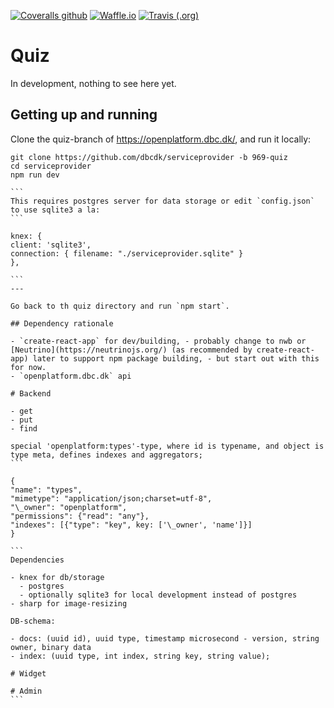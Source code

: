 [![Coveralls github](https://img.shields.io/coveralls/github/solsort/quiz.svg&style=for-the-badge)](https://coveralls.io/github/solsort/quiz)
[![Waffle.io](https://img.shields.io/badge/waffle--green.svg&style=for-the-badge)](https://waffle.io/solsort/quiz)
[![Travis (.org)](https://img.shields.io/travis/solsort/quiz.svg&style=for-the-badge)](https://travis-ci.org/solsort/quiz)

# Quiz

In development, nothing to see here yet.

## Getting up and running

Clone the quiz-branch of <https://openplatform.dbc.dk/>, and run it locally:

````
git clone https://github.com/dbcdk/serviceprovider -b 969-quiz
cd serviceprovider
npm run dev

```
This requires postgres server for data storage or edit `config.json` to use sqlite3 a la:
```

knex: {
client: 'sqlite3',
connection: { filename: "./serviceprovider.sqlite" }
},

```
---

Go back to th quiz directory and run `npm start`.

## Dependency rationale

- `create-react-app` for dev/building, - probably change to nwb or [Neutrino](https://neutrinojs.org/) (as recommended by create-react-app) later to support npm package building, - but start out with this for now.
- `openplatform.dbc.dk` api

# Backend

- get
- put
- find

special 'openplatform:types'-type, where id is typename, and object is type meta, defines indexes and aggregators;
```

{
"name": "types",
"mimetype": "application/json;charset=utf-8",
"\_owner": "openplatform",
"permissions": {"read": "any"},
"indexes": [{"type": "key", key: ['\_owner', 'name']}]
}

```
Dependencies

- knex for db/storage
  - postgres
  - optionally sqlite3 for local development instead of postgres
- sharp for image-resizing

DB-schema:

- docs: (uuid id), uuid type, timestamp microsecond - version, string owner, binary data
- index: (uuid type, int index, string key, string value);

# Widget

# Admin
```
````
